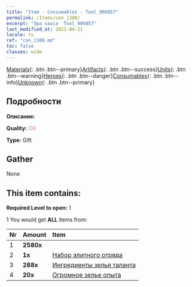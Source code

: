 ```yaml
---
title: "Item - Consumables - Tool_906057"
permalink: /Items/con_1380/
excerpt: "Эра хаоса  Tool_906057"
last_modified_at: 2021-04-21
locale: ru
ref: "con_1380.md"
toc: false
classes: wide
---
```

 [Materials](/ru/Items/){: .btn .btn--primary}[Artifacts](/ru/Items/Artifacts/){: .btn .btn--success}[Units](/ru/Items/Units/){: .btn .btn--warning}[Heroes](/ru/Items/Heroes/){: .btn .btn--danger}[Consumables](/ru/Items/Consumables/){: .btn .btn--info}[Unknown](/ru/Items/Unknown/){: .btn .btn--primary}

## Подробности
 **Описание:** 

 **Quality:** <span style="color: #DA70D6">OK</span>

 **Type:** Gift

## Gather

  None

## This item contains:

 **Required Level to open:** 1

 1 You would get **ALL** items  from:

  | Nr | Amount |     Item    |
  |:---|:-------|:------------|
  | 1 |  **2580x** | <i class="fas fa-gem"/> |  | 
  | 2 |  **1x** | [Набор элитного отряда](/ru/Items/con_1373/) |  | 
  | 3 |  **288x** | [Ингредиенты зелья таланта](/ru/Items/con_1120/) |  | 
  | 4 |  **20x** | [Огромное зелье опыта](/ru/Items/con_703/) |  | 
